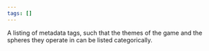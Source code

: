```yaml
---
tags: []
---
```

A listing of metadata tags, such that the themes of the game and the spheres they operate in can be listed categorically.